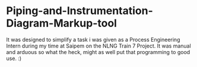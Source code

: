 # Piping-and-Instrumentation-Diagram-Markup-tool
It was designed to simplify a task i was given as a Process Engineering Intern during my time at Saipem on the NLNG Train 7 Project. It was manual and arduous so what the heck, might as well put that programming to good use. :)
